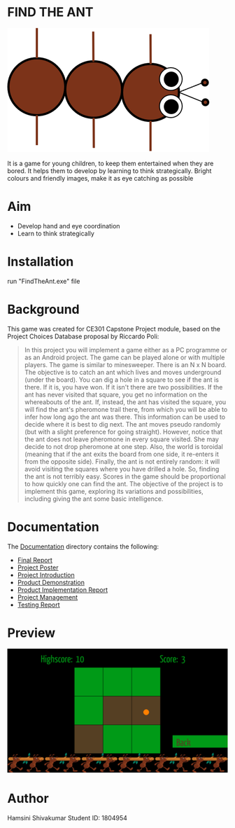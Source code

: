 # FIND THE ANT
![picture](Documentation/Images/README/Ant.png)

It is a game for young children, to keep them entertained when they are bored. It helps them to develop by learning to think strategically. Bright colours and friendly images, make it as eye catching as possible

# Aim
- Develop hand and eye coordination
- Learn to think strategically

# Installation
run "FindTheAnt.exe" file

# Background
This game was created for CE301 Capstone Project module, based on the Project Choices Database proposal by Riccardo Poli:
> In this project you will implement a game either as a PC programme or as an Android project. 
> The game can be played alone or with multiple players. The game is similar to minesweeper. There is an N x N board. The objective is to catch an ant which lives and moves underground (under the board). You can dig a hole in a square to see if the ant is there. If it is, you have won. If it isn't there are two possibilities. If the ant has never visited that square, you get no information on the whereabouts of the ant. If, instead, the ant has visited the square, you will find the ant's pheromone trail there, from which you will be able to infer how long ago the ant was there. This information can be used to decide where it is best to dig next.
> The ant moves pseudo randomly (but with a slight preference for going straight). However, notice that the ant does not leave pheromone in every square visited. She may decide to not drop pheromone at one step. Also, the world is toroidal (meaning that if the ant exits the board from one side, it re-enters it from the opposite side). Finally, the ant is not entirely random: it will avoid visiting the squares where you have drilled a hole. So, finding the ant is not terribly easy. Scores in the game should be proportional to how quickly one can find the ant.
> The objective of the project is to implement this game, exploring its variations and possibilities, including giving the ant some basic intelligence.

# Documentation
The [Documentation](https://cseegit.essex.ac.uk/ce301_21-22/CE301_shivakumar_hamsini/-/tree/master/Documentation) directory contains the following:
- [Final Report](https://cseegit.essex.ac.uk/ce301_21-22/CE301_shivakumar_hamsini/-/blob/master/Documentation/CE301%20Final%20Report%20(1804954).docx)
- [Project Poster](https://cseegit.essex.ac.uk/ce301_21-22/CE301_shivakumar_hamsini/-/blob/1d5d7828989df44856804370d7744d6d63d18f5b/Documentation/Poster.pptx)
- [Project Introduction](https://cseegit.essex.ac.uk/ce301_21-22/CE301_shivakumar_hamsini/-/blob/master/Documentation/Project%20introduction.docx)
- [Product Demonstration](https://cseegit.essex.ac.uk/ce301_21-22/CE301_shivakumar_hamsini/-/blob/master/Documentation/ProductDemonstration.mdhttps://cseegit.essex.ac.uk/ce301_21-22/CE301_shivakumar_hamsini/-/blob/master/Documentation/ProductDemonstration.md)
- [Product Implementation Report](https://cseegit.essex.ac.uk/ce301_21-22/CE301_shivakumar_hamsini/-/blob/master/Documentation/ProductImplementationReport.md)
- [Project Management](https://cseegit.essex.ac.uk/ce301_21-22/CE301_shivakumar_hamsini/-/blob/master/Documentation/ProjectManagement.md)
- [Testing Report](https://cseegit.essex.ac.uk/ce301_21-22/CE301_shivakumar_hamsini/-/blob/master/Documentation/TestingReport.md)

# Preview
![picture](Documentation/Images/README/Game.png)

# Author
Hamsini Shivakumar
Student ID: 1804954
